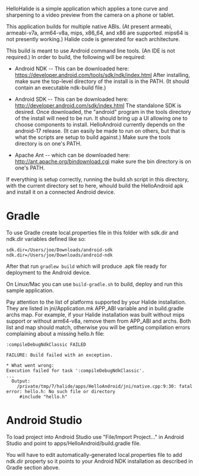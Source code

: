 HelloHalide is a simple application which applies a tone curve and sharpening to
a video preview from the camera on a phone or tablet.

This application builds for multiple native ABIs. (At present armeabi,
armeabi-v7a, arm64-v8a, mips, x86_64, and x86 are supported. mips64 is not
presently working.) Halide code is generated for each architecture.

This build is meant to use Android command line tools. (An IDE is not required.)
In order to build, the following will be required:

- Android NDK -- This can be downloaded here:
  https://developer.android.com/tools/sdk/ndk/index.html After installing, make
  sure the top-level directory of the install is in the PATH. (It should contain
  an executable ndk-build file.)

- Android SDK -- This can be downloaded here:
  http://developer.android.com/sdk/index.html The standalone SDK is desired.
  Once downloaded, the "android" program in the tools directory of the install
  will need to be run. It should bring up a UI allowing one to choose components
  to install. HelloAndroid currently depends on the android-17 release. (It can
  easily be made to run on others, but that is what the scripts are setup to
  build against.) Make sure the tools directory is on one's PATH.

- Apache Ant -- which can be downloaded here:
  http://ant.apache.org/bindownload.cgi make sure the bin directory is on one's
  PATH.

If everything is setup correctly, running the build.sh script in this directory,
with the current directory set to here, whould build the HelloAndroid apk and
install it on a connected Android device.

# Gradle

To use Gradle create local.properties file in this folder with sdk.dir and
ndk.dir variables defined like so:

```
sdk.dir=/Users/joe/Downloads/android-sdk
ndk.dir=/Users/joe/Downloads/android-ndk
```

After that run `gradlew build` which will produce .apk file ready for deployment
to the Android device.

On Linux/Mac you can use `build-gradle.sh` to build, deploy and run this sample
application.

Pay attention to the list of platforms supported by your Halide installation.
They are listed in jni/Application.mk APP_ABI variable and in build.gradle archs
map. For example, if your Halide installation was built without mips support or
without arm64-v8a, remove them from APP_ABI and archs. Both list and map should
match, otherwise you will be getting compilation errors complaining about a
missing hello.h file:

```
:compileDebugNdkClassic FAILED

FAILURE: Build failed with an exception.

* What went wrong:
Execution failed for task ':compileDebugNdkClassic'.
...
  Output:
    /private/tmp/7/halide/apps/HelloAndroid/jni/native.cpp:9:30: fatal error: hello.h: No such file or directory
     #include "hello.h"

```

# Android Studio

To load project into Android Studio use "File/Import Project..." in Android
Studio and point to apps/HelloAndroid/build.gradle file.

You will have to edit automatically-generated local.properties file to add
ndk.dir property so it points to your Android NDK installation as described in
Gradle section above.
